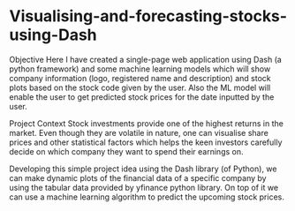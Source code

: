 # Visualising-and-forecasting-stocks-using-Dash

Objective
Here I have created a single-page web application using Dash (a python framework) and some machine learning models which will show company information (logo, registered name and description) and stock plots based on the stock code given by the user. Also the ML model will enable the user to get predicted stock prices for the date inputted by the user.

Project Context
Stock investments provide one of the highest returns in the market. Even though they are volatile in nature, one can visualise share prices and other statistical factors which helps the keen investors carefully decide on which company they want to spend their earnings on.

Developing this simple project idea using the Dash library (of Python), we can make dynamic plots of the financial data of a specific company by using the tabular data provided by yfinance python library. On top of it we can use a machine learning algorithm to predict the upcoming stock prices.
